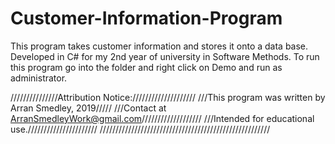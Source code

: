 # Customer-Information-Program
This program takes customer information and stores it onto a data base. Developed in C# for my 2nd year of university in Software Methods. To run this program go into the folder and right click on Demo and run as administrator.

///////////////Attribution Notice:////////////////////
///This program was written by Arran Smedley, 2019/////
///Contact at ArranSmedleyWork@gmail.com///////////////////
///Intended for educational use.//////////////////////
//////////////////////////////////////////////////////